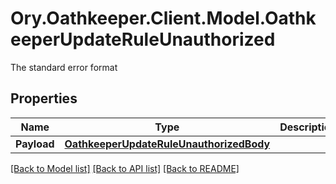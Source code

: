 # Ory.Oathkeeper.Client.Model.OathkeeperUpdateRuleUnauthorized
The standard error format
## Properties

Name | Type | Description | Notes
------------ | ------------- | ------------- | -------------
**Payload** | [**OathkeeperUpdateRuleUnauthorizedBody**](OathkeeperUpdateRuleUnauthorizedBody.md) |  | [optional] 

[[Back to Model list]](../README.md#documentation-for-models) [[Back to API list]](../README.md#documentation-for-api-endpoints) [[Back to README]](../README.md)

